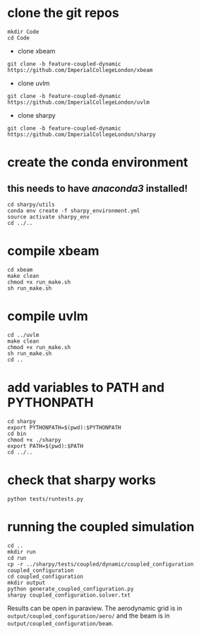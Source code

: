 # clone the git repos
```
mkdir Code
cd Code
```

* clone xbeam
```
git clone -b feature-coupled-dynamic https://github.com/ImperialCollegeLondon/xbeam
```

* clone uvlm
```
git clone -b feature-coupled-dynamic https://github.com/ImperialCollegeLondon/uvlm
```

* clone sharpy
```
git clone -b feature-coupled-dynamic https://github.com/ImperialCollegeLondon/sharpy
```

# create the conda environment
## this needs to have *anaconda3* installed!
```
cd sharpy/utils
conda env create -f sharpy_environment.yml
source activate sharpy_env
cd ../..
```

# compile xbeam
```
cd xbeam
make clean
chmod +x run_make.sh
sh run_make.sh
```

# compile uvlm
```
cd ../uvlm
make clean
chmod +x run_make.sh
sh run_make.sh
cd ..
```

# add variables to PATH and PYTHONPATH
```
cd sharpy
export PYTHONPATH=$(pwd):$PYTHONPATH
cd bin
chmod +x ./sharpy
export PATH=$(pwd):$PATH
cd ../..
```

# check that sharpy works
```
python tests/runtests.py
```

# running the coupled simulation
```
cd ..
mkdir run
cd run
cp -r ../sharpy/tests/coupled/dynamic/coupled_configuration coupled_configuration
cd coupled_configuration
mkdir output
python generate_coupled_configuration.py
sharpy coupled_configuration.solver.txt
```
Results can be open in paraview. The aerodynamic grid is in `output/coupled_configuration/aero/` and the beam is in `output/coupled_configuration/beam`.
